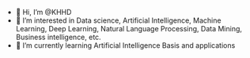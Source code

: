 - 👋 Hi, I’m @KHHD
- 👀  I’m interested in Data science, Artificial Intelligence, Machine Learning, Deep Learning, Natural Language Processing, Data Mining, Business intelligence, etc.
- 🌱 I’m currently learning Artificial Intelligence Basis and applications


<!---
KHHD99/KHHD99 is a ✨ special ✨ repository because its `README.md` (this file) appears on your GitHub profile.
You can click the Preview link to take a look at your changes.
--->

